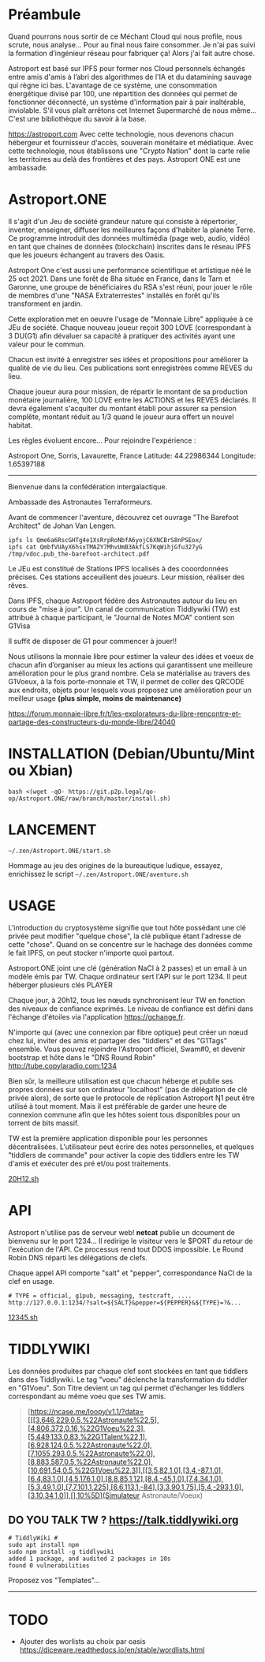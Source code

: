 # Préambule
Quand pourrons nous sortir de ce Méchant Cloud qui nous profile, nous scrute, nous analyse... Pour au final nous faire consommer.
Je n'ai pas suivi la formation d’ingénieur réseau pour fabriquer ça!
Alors j'ai fait autre chose.

Astroport est basé sur IPFS pour former nos Cloud personnels échangés entre amis d'amis à l’abri des algorithmes de l'IA et du datamining sauvage qui règne ici bas.
L'avantage de ce système, une consommation énergétique divisé par 100, une répartition des données qui permet de fonctionner déconnecté, un système d'information pair à pair inaltérable, inviolable.
S'il vous plaît arrêtons cet Internet Supermarché de nous même...
C'est une bibliothèque du savoir à la base.

https://astroport.com
Avec cette technologie, nous devenons chacun hébergeur et fournisseur d'accès, souverain monétaire et médiatique.
Avec cette technologie, nous établissons une "Crypto Nation" dont la carte relie les territoires au delà des frontières et des pays.
Astroport ONE est une ambassade.

# Astroport.ONE

Il s'agit d'un Jeu de société grandeur nature qui consiste à répertorier, inventer, enseigner, diffuser les meilleures façons d'habiter la planète Terre.
Ce programme introduit des données multimédia (page web, audio, vidéo) en tant que chaines de données (blockchain) inscrites dans le réseau IPFS
que les joueurs échangent au travers des Oasis.

Astroport One c'est aussi une performance scientifique et artistique néé le 25 oct 2021.
Dans une forêt de 8ha située en France, dans le Tarn et Garonne, une groupe de bénéficiaires du RSA
s'est réuni, pour jouer le rôle de membres d'une "NASA Extraterrestes" installés en forêt qu'ils transforment en jardin.

Cette exploration met en oeuvre l'usage de "Monnaie Libre" appliquée à ce JEu de société.
Chaque nouveau joueur reçoit 300 LOVE (correspondant à 3 DU(G1) afin dévaluer sa capacité à pratiquer des activités ayant une valeur pour le commun.

Chacun est invité à enregistrer ses idées et propositions pour améliorer la qualité de vie du lieu.
Ces publications sont enregistrées comme REVES du lieu.

Chaque joueur aura pour mission, de répartir le montant de sa production monétaire journalière, 100 LOVE entre les ACTIONS et les REVES déclarés.
Il devra également s'acquiter du montant établi pour assurer sa pension complête, montant réduit au 1/3 quand le joueur aura offert un nouvel habitat.

Les règles évoluent encore... Pour rejoindre l'expérience :

Astroport One, Sorris, Lavaurette, France
Latitude: 44.22986344
Longitude: 1.65397188

---

Bienvenue dans la confédération intergalactique.

Ambassade des Astronautes Terraformeurs.

Avant de commencer l'aventure, découvrez cet ouvrage "The Barefoot Architect" de Johan Van Lengen.
```
ipfs ls Qme6a6RscGHTg4e1XsRrpRoNbfA6yojC6XNCBrS8nPSEox/
ipfs cat QmbfVUAyX6hsxTMAZY7MhvUmB3AkfLS7KqWihjGfu327yG /tmp/vdoc.pub_the-barefoot-architect.pdf
```

Le JEu est constitué de Stations IPFS localisés à des cooordonnées précises.
Ces stations acceuillent des joueurs.  Leur mission, réaliser des rêves.

Dans IPFS, chaque Astroport fédère des Astronautes autour du lieu en cours de "mise à jour".
Un canal de communication Tiddlywiki (TW) est attribué à chaque participant, le "Journal de Notes MOA" contient son G1Visa

Il suffit de disposer de G1 pour commencer à jouer!!

Nous utilisons la monnaie libre pour estimer la valeur des idées et voeux de chacun afin d’organiser au mieux les actions qui garantissent une meilleure amélioration pour le plus grand nombre.
Cela se matérialise au travers des G1Voeux, à la fois porte-monnaie et TW, il permet de coller des QRCODE aux endroits, objets pour lesquels vous proposez une amélioration pour un meilleur usage **(plus simple, moins de maintenance)**

https://forum.monnaie-libre.fr/t/les-explorateurs-du-libre-rencontre-et-partage-des-constructeurs-du-monde-libre/24040

# INSTALLATION (Debian/Ubuntu/Mint ou Xbian)

```
bash <(wget -qO- https://git.p2p.legal/qo-op/Astroport.ONE/raw/branch/master/install.sh)
```

# LANCEMENT

```
~/.zen/Astroport.ONE/start.sh
```

Hommage au jeu des origines de la bureautique ludique, essayez, enrichissez le script ```~/.zen/Astroport.ONE/aventure.sh```

# USAGE

L'introduction du cryptosystème signifie que tout hôte possédant une clé privée peut modifier "quelque chose", la clé publique étant l'adresse de cette "chose". Quand on se concentre sur le hachage des données comme le fait IPFS, on peut stocker n'importe quoi partout.

Astroport.ONE joint une clé (génération NaCl à 2 passes) et un email à un modèle émis par TW. Chaque ordinateur sert l'API sur le port 1234. Il peut héberger plusieurs clés PLAYER

Chaque jour, à 20h12, tous les nœuds synchronisent leur TW en fonction des niveaux de confiance exprimés. Le niveau de confiance est défini dans l'échange d'étoiles via l'application https://gchange.fr.

N'importe qui (avec une connexion par fibre optique) peut créer un nœud chez lui, inviter des amis et partager des "tiddlers" et des "G1Tags" ensemble.
Vous pouvez rejoindre l'Astroport officiel, Swam#0, et devenir bootstrap et hôte dans le "DNS Round Robin" http://tube.copylaradio.com:1234

Bien sûr, la meilleure utilisation est que chacun héberge et publie ses propres données sur son ordinateur "localhost" (pas de délégation de clé privée alors), de sorte que le protocole de réplication Astroport Ŋ1 peut être utilisé à tout moment. Mais il est préférable de garder une heure de connexion commune afin que les hôtes soient tous disponibles pour un torrent de bits massif.

TW est la première application disponible pour les personnes décentralisées.
L'utilisateur peut écrire des notes personnelles, et quelques "tiddlers de commande" pour activer la copie des tiddlers entre les TW d'amis et exécuter des pré et/ou post traitements.

[20H12.sh](/qo-op/Astroport.ONE/src/branch/master/20h12.sh)


# API

Astroport n'utilise pas de serveur web! **netcat** publie un dcoument de bienvenu sur le port 1234... Il redirige le visiteur vers le $PORT du retour de l'exécution de l'API. Ce processus rend tout DDOS impossible. Le Round Robin DNS réparti les délégations de clefs.

Chaque appel API comporte "salt" et "pepper", correspondance NaCl de la clef en usage.

```
# TYPE = official, g1pub, messaging, testcraft, ....
http://127.0.0.1:1234/?salt=${SALT}&pepper=${PEPPER}&${TYPE}=?&...
```
[12345.sh](/qo-op/Astroport.ONE/src/branch/master/12345.sh)

# TIDDLYWIKI

Les données produites par chaque clef sont stockées en tant que tiddlers dans des Tiddlywiki.
Le tag "voeu" déclenche la transformation du tiddler en "G1Voeu".
Son Titre  devient un tag qui permet d'échanger les tiddlers correspondant au même voeu que ses TW amis.

> [https://ncase.me/loopy/v1.1/?data=[[[3,646,229,0.5,%22Astronaute%22,5],[4,806,372,0.16,%22G1Voeu%22,3],[5,449,133,0.83,%22G1Talent%22,1],[6,928,124,0.5,%22Astronaute%22,0],[7,1055,293,0.5,%22Astronaute%22,0],[8,883,587,0.5,%22Astronaute%22,0],[10,691,54,0.5,%22G1Voeu%22,3]],[[3,5,82,1,0],[3,4,-87,1,0],[6,4,83,1,0],[4,5,176,1,0],[8,8,85,1,12],[8,4,-45,1,0],[7,4,34,1,0],[5,3,49,1,0],[7,7,101,1,225],[6,6,113,1,-84],[3,3,90,1,75],[5,4,-293,1,0],[3,10,34,1,0]],[],10%5D](Simulateur Astronaute/Voeux)

## DO YOU TALK TW ? https://talk.tiddlywiki.org

```
# TiddlyWiki #
sudo apt install npm
sudo npm install -g tiddlywiki
added 1 package, and audited 2 packages in 10s
found 0 vulnerabilities
```
Proposez vos "Templates"...

---

# TODO
* Ajouter des worlists au choix par oasis https://diceware.readthedocs.io/en/stable/wordlists.html
